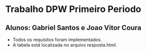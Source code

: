 # Trabalho DPW Primeiro Periodo

## Alunos: Gabriel Santos e Joao Vitor Coura

- Todos os requisitos foram implementados. 
- A tabela está localizada no arquivo resposta.html.